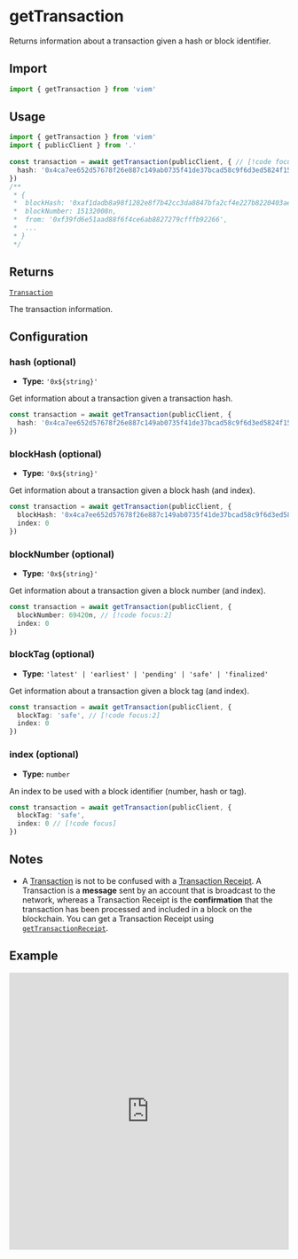 # getTransaction

Returns information about a transaction given a hash or block identifier.

## Import

```ts
import { getTransaction } from 'viem'
```

## Usage

```ts
import { getTransaction } from 'viem'
import { publicClient } from '.'
 
const transaction = await getTransaction(publicClient, { // [!code focus:99]
  hash: '0x4ca7ee652d57678f26e887c149ab0735f41de37bcad58c9f6d3ed5824f15b74d'
})
/**
 * {
 *  blockHash: '0xaf1dadb8a98f1282e8f7b42cc3da8847bfa2cf4e227b8220403ae642e1173088',
 *  blockNumber: 15132008n,
 *  from: '0xf39fd6e51aad88f6f4ce6ab8827279cfffb92266',
 *  ...
 * }
 */
```

## Returns

[`Transaction`](/docs/glossary/types#TODO)

The transaction information.

## Configuration

### hash (optional)

- **Type:** `'0x${string}'`

Get information about a transaction given a transaction hash.

```ts
const transaction = await getTransaction(publicClient, {
  hash: '0x4ca7ee652d57678f26e887c149ab0735f41de37bcad58c9f6d3ed5824f15b74d' // [!code focus]
})
```

### blockHash (optional)

- **Type:** `'0x${string}'`

Get information about a transaction given a block hash (and index).

```ts
const transaction = await getTransaction(publicClient, {
  blockHash: '0x4ca7ee652d57678f26e887c149ab0735f41de37bcad58c9f6d3ed5824f15b74d', // [!code focus:2]
  index: 0
})
```

### blockNumber (optional)

- **Type:** `'0x${string}'`

Get information about a transaction given a block number (and index).

```ts
const transaction = await getTransaction(publicClient, {
  blockNumber: 69420n, // [!code focus:2]
  index: 0
})
```

### blockTag (optional)

- **Type:** `'latest' | 'earliest' | 'pending' | 'safe' | 'finalized'`

Get information about a transaction given a block tag (and index).

```ts
const transaction = await getTransaction(publicClient, {
  blockTag: 'safe', // [!code focus:2]
  index: 0
})
```

### index (optional)

- **Type:** `number`

An index to be used with a block identifier (number, hash or tag).

```ts
const transaction = await getTransaction(publicClient, {
  blockTag: 'safe',
  index: 0 // [!code focus]
})
```


## Notes

- A [Transaction](#gettransaction) is not to be confused with a [Transaction Receipt](/docs/glossary/terms#TODO). A Transaction is a **message** sent by an account that is broadcast to the network, whereas a Transaction Receipt is the **confirmation** that the transaction has been processed and included in a block on the blockchain. You can get a Transaction Receipt using [`getTransactionReceipt`](/docs/actions/public/getTransactionReceipt).

## Example

<iframe frameborder="0" width="100%" height="500px" src="https://replit.com/@jxom/getTransaction?embed=true"></iframe>